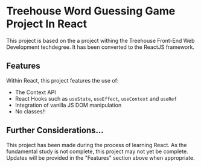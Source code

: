 # Treehouse Word Guessing Game Project In React

This project is based on the a project withing the Treehouse Front-End Web Development techdegree. It has been converted to the ReactJS framework.

## Features
Within React, this project features the use of:
* The Context API
* React Hooks such as ```useState```, ```useEffect```, ```useContext``` and ```useRef```
* Integration of vanilla JS DOM manipulation
* No classes!!

## Further Considerations...
This project has been made during the process of learning React. As the fundamental study is not complete, this project may not yet be complete. Updates will be provided in the "Features" section above when appropriate.